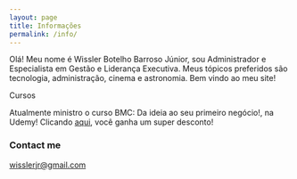 ```yaml
---
layout: page
title: Informações
permalink: /info/
---
```


Olá! Meu nome é Wissler Botelho Barroso Júnior, sou Administrador e Especialista em Gestão e Liderança Executiva.
Meus tópicos preferidos são tecnologia, administração, cinema e astronomia. Bem vindo ao meu site! 

Cursos

Atualmente ministro o curso BMC: Da ideia ao seu primeiro negócio!, na Udemy!
Clicando <A href="https://www.udemy.com/bmc-da-ideia-ao-seu-primeiro-negocio/?couponCode=PROMO2019">aqui</A>, você ganha um super desconto!

### Contact me

[wisslerjr@gmail.com](mailto:wisslerjr@gmail.com)
